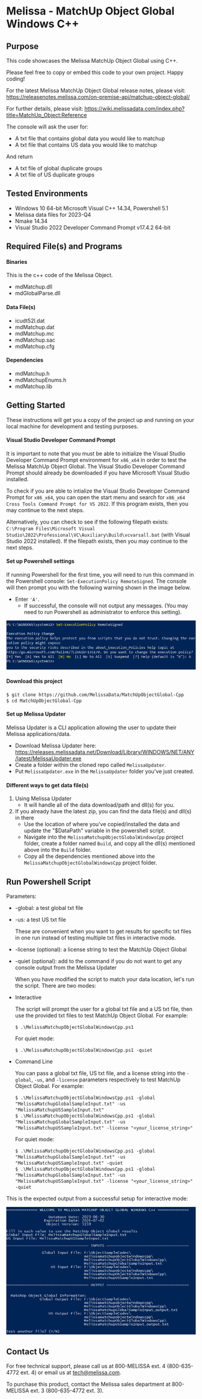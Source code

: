 # Melissa - MatchUp Object Global Windows C++

## Purpose
This code showcases the Melissa MatchUp Object Global using C++.

Please feel free to copy or embed this code to your own project. Happy coding!

For the latest Melissa MatchUp Object Global release notes, please visit: https://releasenotes.melissa.com/on-premise-api/matchup-object-global/

For further details, please visit: https://wiki.melissadata.com/index.php?title=MatchUp_Object:Reference

The console will ask the user for:

- A txt file that contains global data you would like to matchup
- A txt file that contains US data you would like to matchup

And return 

- A txt file of global duplicate groups
- A txt file of US duplicate groups

## Tested Environments
- Windows 10 64-bit Microsoft Visual C++ 14.34, Powershell 5.1
- Melissa data files for 2023-Q4
- Nmake 14.34
- Visual Studio 2022 Developer Command Prompt v17.4.2 64-bit

## Required File(s) and Programs

#### Binaries
This is the c++ code of the Melissa Object.

- mdMatchup.dll
- mdGlobalParse.dll

#### Data File(s)
- icudt52l.dat
- mdMatchup.dat
- mdMatchup.mc
- mdMatchup.sac
- mdMatchup.cfg

#### Dependencies
- mdMatchup.h
- mdMatchupEnums.h
- mdMatchup.lib

## Getting Started
These instructions will get you a copy of the project up and running on your local machine for development and testing purposes.

#### Visual Studio Developer Command Prompt
It is important to note that you must be able to initialize the Visual Studio Developer Command Prompt environment for `x86_x64` in order to test the Melissa MatchUp Object Global. The Visual Studio Developer Command Prompt should already be downloaded if you have Microsoft Visual Studio installed. 

To check if you are able to intialize the Visual Studio Developer Command Prompt for `x86_x64`, you can open the start menu and search for `x86_x64 Cross Tools Command Prompt for VS 2022`. If this program exists, then you may continue to the next steps.

Alternatively, you can check to see if the following filepath exists: `C:\Program Files\Microsoft Visual Studio\2022\Professional\VC\Auxiliary\Build\vcvarsall.bat` (with Visual Studio 2022 installed). If the filepath exists, then you may continue to the next steps.

#### Set up Powershell settings
If running Powershell for the first time, you will need to run this command in the Powershell console: `Set-ExecutionPolicy RemoteSigned`.
The console will then prompt you with the following warning shown in the image below. 
 - Enter `'A'`. 
 	- If successful, the console will not output any messages. (You may need to run Powershell as administrator to enforce this setting).
	
 ![alt text](/screenshots/powershell_executionpolicy.png)

#### Download this project
```
$ git clone https://github.com/MelissaData/MatchUpObjectGlobal-Cpp
$ cd MatchUpObjectGlobal-Cpp
```

#### Set up Melissa Updater
Melissa Updater is a CLI application allowing the user to update their Melissa applications/data.
- Download Melissa Updater here: <https://releases.melissadata.net/Download/Library/WINDOWS/NET/ANY/latest/MelissaUpdater.exe>
- Create a folder within the cloned repo called `MelissaUpdater`.
- Put `MelissaUpdater.exe` in the `MelissaUpdater` folder you've just created.

#### Different ways to get data file(s)
1. Using Melissa Updater
    - It will handle all of the data download/path and dll(s) for you.
2. If you already have the latest zip, you can find the data file(s) and dll(s) in there
    - Use the location of where you've copied/installed the data and update the "$DataPath" variable in the powershell script.
    - Navigate into the `MelissaMatchupObjectGlobalWindowsCpp` project folder, create a folder named `Build`, and copy all the dll(s) mentioned above into the `Build` folder.
    - Copy all the dependencies mentioned above into the `MelissaMatchupObjectGlobalWindowsCpp` project folder.

## Run Powershell Script
Parameters:
- -global: a test global txt file
- -us: a test US txt file

  These are convenient when you want to get results for specific txt files in one run instead of testing multiple txt files in interactive mode.

- -license (optional): a license string to test the MatchUp Object Global
- -quiet (optional): add to the command if you do not want to get any console output from the Melissa Updater

  When you have modified the script to match your data location, let's run the script. There are two modes:
- Interactive 

    The script will prompt the user for a global txt file and a US txt file, then use the provided txt files to test MatchUp Object Global.  For example:
    ```
    $ .\MelissaMatchupObjectGlobalWindowsCpp.ps1
    ```
    For quiet mode:
    ```
    $ .\MelissaMatchupObjectGlobalWindowsCpp.ps1 -quiet
    ```
- Command Line 

    You can pass a global txt file, US txt file, and a license string into the `-global`, `-us`, and `-license` parameters respectively to test MatchUp Object Global. For example:
    ```
    $ .\MelissaMatchupObjectGlobalWindowsCpp.ps1 -global "MelissaMatchupGlobalSampleInput.txt" -us "MelissaMatchupUSSampleInput.txt"
    $ .\MelissaMatchupObjectGlobalWindowsCpp.ps1 -global "MelissaMatchupGlobalSampleInput.txt" -us "MelissaMatchupUSSampleInput.txt" -license "<your_license_string>"
    ```

	For quiet mode:
    ```
    $ .\MelissaMatchupObjectGlobalWindowsCpp.ps1 -global "MelissaMatchupGlobalSampleInput.txt" -us "MelissaMatchupUSSampleInput.txt" -quiet
    $ .\MelissaMatchupObjectGlobalWindowsCpp.ps1 -global "MelissaMatchupGlobalSampleInput.txt" -us "MelissaMatchupUSSampleInput.txt" -license "<your_license_string>" -quiet
    ```
This is the expected output from a successful setup for interactive mode:

![alt text](/screenshots/output.png)


## Contact Us
For free technical support, please call us at 800-MELISSA ext. 4 (800-635-4772 ext. 4) or email us at tech@melissa.com.

To purchase this product, contact the Melissa sales department at 800-MELISSA ext. 3 (800-635-4772 ext. 3).
